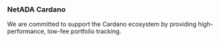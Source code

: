 ### NetADA Cardano

We are committed to support the Cardano ecosystem by providing high-performance, low-fee portfolio tracking. 
